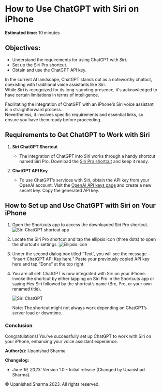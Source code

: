 # How to Use ChatGPT with Siri on iPhone

**Estimated time:** 10 minutes

## Objectives:
- Understand the requirements for using ChatGPT with Siri.
- Set up the Siri Pro shortcut.
- Obtain and use the ChatGPT API key.

In the current AI landscape, ChatGPT stands out as a noteworthy chatbot, coexisting with traditional voice assistants like Siri.  
While Siri is recognized for its long-standing presence, it's acknowledged to have certain limitations in terms of intelligence.  

Facilitating the integration of ChatGPT with an iPhone's Siri voice assistant is a straightforward process.  
Nevertheless, it involves specific requirements and essential links, so ensure you have them ready before proceeding.

## Requirements to Get ChatGPT to Work with Siri

1. **Siri ChatGPT Shortcut**
   - The integration of ChatGPT into Siri works through a handy shortcut named Siri Pro. Download the [Siri Pro shortcut](https://www.icloud.com/shortcuts/e3b3a71269364bbd9cadef9c7fefbba0) and keep it ready.

2. **ChatGPT API Key**
   - To use ChatGPT’s services with Siri, obtain the API key from your OpenAI account. Visit the [OpenAI API keys page](https://platform.openai.com/account/api-keys) and create a new secret key. Copy the generated API key.

## How to Set up and Use ChatGPT with Siri on Your iPhone

1. Open the Shortcuts app to access the downloaded Siri Pro shortcut.
   ![Siri ChatGPT shortcut app](image_link_here)

2. Locate the Siri Pro shortcut and tap the ellipsis icon (three dots) to open the shortcut’s settings.
   ![Ellipsis icon](image_link_here)

3. Under the second dialog box titled “Text“, you will see the message – “Insert ChatGPT API Key here.” Paste your previously copied API key here and tap “Done” at the top right.

4. You are all set! ChatGPT is now integrated with Siri on your iPhone. Invoke the shortcut by either tapping on Siri Pro in the Shortcuts app or saying Hey Siri followed by the shortcut’s name (Bro, Pro, or your own renamed title).

   ![Siri ChatGPT](image_link_here)

   Note: The shortcut might not always work depending on ChatGPT’s server load or downtime.

### Conclusion

Congratulations! You've successfully set up ChatGPT to work with Siri on your iPhone, enhancing your voice assistant experience.

**Author(s):** Upanishad Sharma

**Changelog:**
- *June 19, 2023:* Version 1.0 - Initial release (Changed by Upanishad Sharma).

© Upanishad Sharma 2023. All rights reserved.
